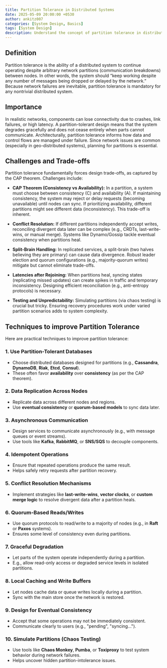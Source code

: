 ```yaml
---
title: Partition Tolerance in Distributed Systems
date: 2025-05-09 20:00:00 +0530
author: ankitz007
categories: [System Design, Basics]
tags: [System Design]
description: Understand the concept of partition tolerance in distributed systems, its importance, challenges, and various models.
---
```


## Definition

Partition tolerance is the ability of a distributed system to continue operating despite arbitrary network partitions (communication breakdowns) between nodes. In other words, the system should “keep working despite any number of messages being dropped or delayed by the network.” Because network failures are inevitable, partition tolerance is mandatory for any nontrivial distributed system.

## Importance

In realistic networks, components can lose connectivity due to crashes, link failures, or high latency. A partition-tolerant design means that the system degrades gracefully and does not cease entirely when parts cannot communicate. Architecturally, partition tolerance informs how data and control flows are managed under failure. Since network issues are common (especially in geo-distributed systems), planning for partitions is essential.

## Challenges and Trade-offs

Partition tolerance fundamentally forces design trade-offs, as captured by the CAP theorem. Challenges include:

- **CAP Theorem (Consistency vs Availability):** In a partition, a system must choose between consistency (C) and availability (A). If maintaining consistency, the system may reject or delay requests (becoming unavailable) until nodes can sync. If prioritizing availability, different partitions might see different data (inconsistency). This trade-off is inherent.

- **Conflict Resolution:** If different partitions independently accept writes, reconciling divergent data later can be complex (e.g., CRDTs, last-write-wins, or manual merge). Systems like Dynamo/Gossip tackle eventual consistency when partitions heal.

- **Split-Brain Handling:** In replicated services, a split-brain (two halves believing they are primary) can cause data divergence. Robust leader election and quorum configurations (e.g., majority-quorum writes) mitigate but cannot eliminate trade-offs.

- **Latencies after Rejoining:** When partitions heal, syncing states (replicating missed updates) can create spikes in traffic and temporary inconsistency. Designing efficient reconciliation (e.g., anti-entropy protocols) is necessary.

- **Testing and Unpredictability:** Simulating partitions (via chaos testing) is crucial but tricky. Ensuring recovery procedures work under varied partition scenarios adds to system complexity.

## Techniques to improve Partition Tolerance

Here are practical techniques to improve partition tolerance:

### 1. **Use Partition-Tolerant Databases**

- Choose distributed databases designed for partitions (e.g., **Cassandra**, **DynamoDB**, **Riak**, **Etcd**, **Consul**).
- These often favor **availability** over **consistency** (as per the CAP theorem).

### 2. **Data Replication Across Nodes**

- Replicate data across different nodes and regions.
- Use **eventual consistency** or **quorum-based models** to sync data later.

### 3. **Asynchronous Communication**

- Design services to communicate asynchronously (e.g., with message queues or event streams).
- Use tools like **Kafka**, **RabbitMQ**, or **SNS/SQS** to decouple components.

### 4. **Idempotent Operations**

- Ensure that repeated operations produce the same result.
- Helps safely retry requests after partition recovery.

### 5. **Conflict Resolution Mechanisms**

- Implement strategies like **last-write-wins**, **vector clocks**, or **custom merge logic** to resolve divergent data after a partition heals.

### 6. **Quorum-Based Reads/Writes**

- Use quorum protocols to read/write to a majority of nodes (e.g., in **Raft** or **Paxos** systems).
- Ensures some level of consistency even during partitions.

### 7. **Graceful Degradation**

- Let parts of the system operate independently during a partition.
- E.g., allow read-only access or degraded service levels in isolated partitions.

### 8. **Local Caching and Write Buffers**

- Let nodes cache data or queue writes locally during a partition.
- Sync with the main store once the network is restored.

### 9. **Design for Eventual Consistency**

- Accept that some operations may not be immediately consistent.
- Communicate clearly to users (e.g., "pending", "syncing...").

### 10. **Simulate Partitions (Chaos Testing)**

- Use tools like **Chaos Monkey**, **Pumba**, or **Toxiproxy** to test system behavior during network failures.
- Helps uncover hidden partition-intolerance issues.
